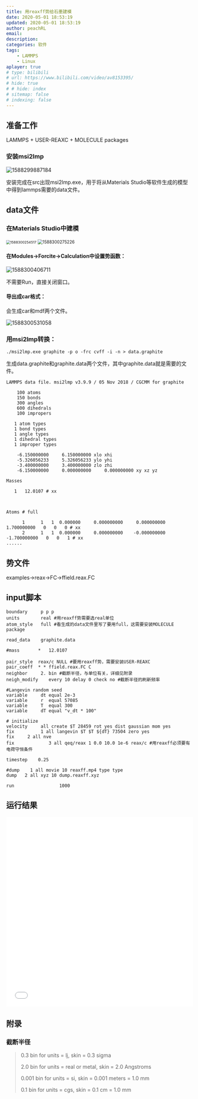 ```yaml
---
title: 用reaxff势给石墨建模
date: 2020-05-01 18:53:19
updated: 2020-05-01 18:53:19
author: peachRL
email: 
description: 
categories: 软件
tags: 
	- LAMMPS
    - Linux
aplayer: true
# type: bilibili
# url: https://www.bilibili.com/video/av8153395/
# hide: true
# # hide: index
# sitemap: false
# indexing: false
---
```


## 准备工作

 LAMMPS + USER-REAXC  + MOLECULE packages

<!-- more -->

### 安装msi2lmp

![1588299887184](https://image.wanyijizi.com/20200501/1588299887184.png)

安装完成在src出现msi2lmp.exe，用于将从Materials Studio等软件生成的模型中得到lammps需要的data文件。

## data文件 

### 在Materials Studio中建模

<img src="https://image.wanyijizi.com/20200501/1588300254517.png" alt="1588300254517" style="zoom: 67%;" />

<img src="https://image.wanyijizi.com/20200501/1588300275226.png" alt="1588300275226" style="zoom:80%;" />

#### 在Modules→Forcite→Calculation中设置势函数：

![1588300406711](https://image.wanyijizi.com/20200501/1588300406711.png)

不需要Run，直接关闭窗口。

#### 导出成car格式：

会生成car和mdf两个文件。

![1588300531058](https://image.wanyijizi.com/20200501/1588300531058.png)

### 用msi2lmp转换：

```shell
./msi2lmp.exe graphite -p o -frc cvff -i -n > data.graphite
```

生成data.graphite和graphite.data两个文件，其中graphite.data就是需要的文件。

```
LAMMPS data file. msi2lmp v3.9.9 / 05 Nov 2018 / CGCMM for graphite

    100 atoms
    150 bonds
    300 angles
    600 dihedrals
    100 impropers

   1 atom types
   1 bond types
   1 angle types
   1 dihedral types
   1 improper types

    -6.150000000     6.150000000 xlo xhi
    -5.326056233     5.326056233 ylo yhi
    -3.400000000     3.400000000 zlo zhi
    -6.150000000     0.000000000     0.000000000 xy xz yz

Masses

   1   12.0107 # xx



Atoms # full

      1      1   1  0.000000     0.000000000     0.000000000     1.700000000   0   0   0 # xx
      2      1   1  0.000000     0.000000000    -0.000000000    -1.700000000   0   0   1 # xx
......
```



## 势文件

examples→reax→FC→ffield.reax.FC

## input脚本

```
boundary     p p p
units        real #用reaxff势需要选real单位
atom_style   full #看生成的data文件里写了要用full，这需要安装MOLECULE package

read_data	 graphite.data

#mass		*   12.0107

pair_style	reax/c NULL #要用reaxff势，需要安装USER-REAXC
pair_coeff	* * ffield.reax.FC C
neighbor     2. bin #截断半径，与单位有关，详细见附录
neigh_modify	every 10 delay 0 check no #截断半径的刷新频率

#Langevin random seed
variable     dt equal 2e-3
variable     r  equal 57085
variable     T  equal 300
variable     dT equal "v_dt * 100"

# initialize
velocity     all create $T 28459 rot yes dist gaussian mom yes
fix          1 all langevin $T $T ${dT} 73504 zero yes
fix		2 all nve
fix             3 all qeq/reax 1 0.0 10.0 1e-6 reax/c #用reaxff必须要有电荷守恒条件

timestep	0.25

#dump    1 all movie 10 reaxff.mp4 type type
dump   2 all xyz 10 dump.reaxff.xyz

run                 1000
```

## 运行结果

<iframe src="//player.bilibili.com/player.html?aid=455404859&bvid=BV1a5411x7ZG&cid=185652449&page=1" scrolling="no" border="0" frameborder="no" framespacing="0" allowfullscreen="true" style="width: 512px; height: 512px; max-width: 100%"> </iframe>

## 附录

### 截断半径

> 0.3 bin for units = lj, skin = 0.3 sigma
>
> 2.0 bin for units = real or metal, skin = 2.0 Angstroms
>
> 0.001 bin for units = si, skin = 0.001 meters = 1.0 mm
>
> 0.1 bin for units = cgs, skin = 0.1 cm = 1.0 mm